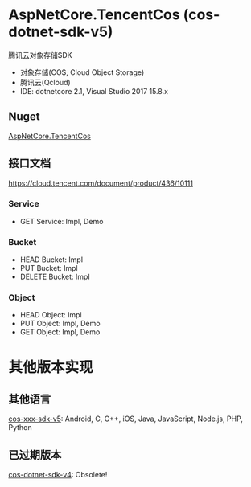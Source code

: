 # AspNetCore.TencentCos (cos-dotnet-sdk-v5)
腾讯云对象存储SDK
* 对象存储(COS, Cloud Object Storage)
* 腾讯云(Qcloud)
* IDE: dotnetcore 2.1, Visual Studio 2017 15.8.x

## Nuget
[AspNetCore.TencentCos](https://www.nuget.org/packages/AspNetCore.TencentCos)

## 接口文档
https://cloud.tencent.com/document/product/436/10111

### Service
* GET Service: Impl, Demo

### Bucket
* HEAD Bucket: Impl
* PUT Bucket: Impl
* DELETE Bucket: Impl

### Object
* HEAD Object: Impl
* PUT Object: Impl, Demo
* GET Object: Impl, Demo


# 其他版本实现
## 其他语言
[cos-xxx-sdk-v5](https://github.com/tencentyun?utf8=%E2%9C%93&q=cos+v5&type=&language=): Android, C, C++, iOS, Java, JavaScript, Node.js, PHP, Python

## 已过期版本
[cos-dotnet-sdk-v4](https://github.com/tencentyun/cos-donet-sdk-v4): Obsolete!


